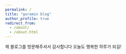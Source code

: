 ```yaml
---
permalink: /
title: "goramin blog"
author_profile: true
redirect_from: 
  - /about/
  - /about.html
---
```


제 블로그를 방문해주셔서 감사합니다
오늘도 행복한 하루가 되길!